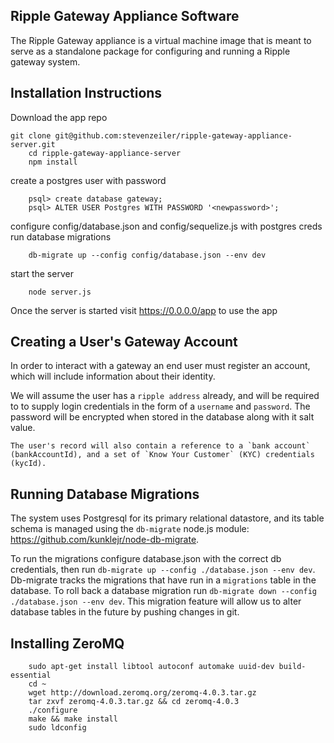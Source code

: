 ## Ripple Gateway Appliance Software

The Ripple Gateway appliance is a virtual machine image that
is meant to serve as a standalone package for configuring
and running a Ripple gateway system.

## Installation Instructions

Download the app repo

    git clone git@github.com:stevenzeiler/ripple-gateway-appliance-server.git
		cd ripple-gateway-appliance-server
		npm install

create a postgres user with password

		psql> create database gateway;
		psql> ALTER USER Postgres WITH PASSWORD '<newpassword>';

configure config/database.json and config/sequelize.js with postgres creds
run database migrations

		db-migrate up --config config/database.json --env dev

start the server
	
		node server.js

Once the server is started visit https://0.0.0.0/app to use the app

## Creating a User's Gateway Account

In order to interact with a gateway an end user must register
an account, which will include information about their identity.

We will assume the user has a `ripple address` already, and will
be required to to supply login credentials in the form of a `username`
and `password`. The password will be encrypted when stored in the
database along with it salt value.

	The user's record will also contain a reference to a `bank account` (bankAccountId), and a set of `Know Your Customer` (KYC) credentials (kycId).

## Running Database Migrations

The system uses Postgresql for its primary relational datastore, and its 
table schema is managed using the `db-migrate` node.js module: https://github.com/kunklejr/node-db-migrate.

To run the migrations configure database.json with the correct db credentials,
then run `db-migrate up --config ./database.json --env dev`. Db-migrate tracks the migrations that have run in a `migrations` table in the database. To roll back a database migration run `db-migrate down --config ./database.json --env dev`. This migration feature will allow us to alter database tables in the future by pushing changes in git.

## Installing ZeroMQ

		sudo apt-get install libtool autoconf automake uuid-dev build-essential
		cd ~
		wget http://download.zeromq.org/zeromq-4.0.3.tar.gz
		tar zxvf zeromq-4.0.3.tar.gz && cd zeromq-4.0.3
		./configure
		make && make install
		sudo ldconfig
